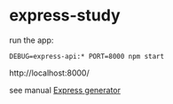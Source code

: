 # express-study

run the app:
```
DEBUG=express-api:* PORT=8000 npm start
```
http://localhost:8000/

see manual [Express generator](https://expressjs.com/ja/starter/generator.html)
